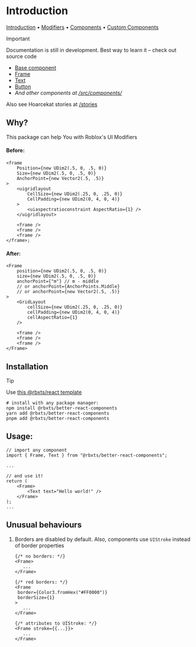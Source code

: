 # Introduction

<u>Introduction</u> • [Modifiers](2_Modifiers.md) • [Components](3_Components.md) • [Custom Components](4_Custom_Components.md)

> [!IMPORTANT]
>
> Documentation is still in development. Best way to learn it – check out source code
>
> - [Base component](../src/expandBase.tsx)
> - [Frame](../src/components/Frame.ts)
> - [Text](../src/components/Text.ts)
> - [Button](../src/components/Button.ts)
> - _And other components at [/src/components/](../src/components)_
>
> Also see Hoarcekat stories at [/stories](../stories)
>

## Why?

This package can help You with Roblox's UI Modifiers

#### Before:

```tsx
<frame
	Position={new UDim2(.5, 0, .5, 0)}
	Size={new UDim2(.5, 0, .5, 0)}
	AnchorPoint={new Vector2(.5, .5)}
>
	<uigridlayout
		CellSize={new UDim2(.25, 0, .25, 0)}
		CellPadding={new UDim2(0, 4, 0, 4)}
	>
		<uiaspectratioconstraint AspectRatio={1} />
	</uigridlayout>

	<frame />
	<frame />
	<frame />
</frame>;
```

#### After:

```tsx
<Frame
	position={new UDim2(.5, 0, .5, 0)}
	size={new UDim2(.5, 0, .5, 0)}
	anchorPoint={"m"} // m - middle
	// or anchorPoint={AnchorPoints.Middle}
	// or anchorPoint={new Vector2(.5, .5)}
>
	<GridLayout
		cellSize={new UDim2(.25, 0, .25, 0)}
		cellPadding={new UDim2(0, 4, 0, 4)}
		cellAspectRatio={1}
	/>

	<frame />
	<frame />
	<frame />
</Frame>
```

## Installation

> [!TIP]
>
> Use [this @rbxts/react template](https://github.com/littensy/rbxts-react-example)

```shell
# install with any package manager:
npm install @rbxts/better-react-components
yarn add @rbxts/better-react-components
pnpm add @rbxts/better-react-components
```

## Usage:

```tsx
// import any component
import { Frame, Text } from "@rbxts/better-react-components";

...

// and use it!
return (
	<Frame>
		<Text text="Hello world!" />
	</Frame>
);
...
```

## Unusual behaviours

1. Borders are disabled by default. Also, components use `UIStroke` instead of border properties
   ```tsx
   {/* no borders: */}
   <Frame> 
      ...
   </Frame>
   
   {/* red borders: */}
   <Frame 
    border={Color3.fromHex("#FF0000")}
    borderSize={1}
   > 
      ...
   </Frame>
   
   {/* attributes to UIStroke: */}
   <Frame stroke={{...}}> 
      ...
   </Frame>
   ```